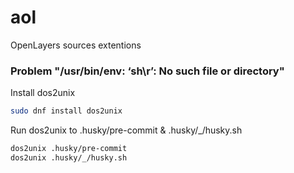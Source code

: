 # aol

OpenLayers sources extentions

### Problem "/usr/bin/env: ‘sh\r’: No such file or directory"

Install dos2unix

```sh
sudo dnf install dos2unix
```

Run dos2unix to .husky/pre-commit & .husky/_/husky.sh

```sh
dos2unix .husky/pre-commit
dos2unix .husky/_/husky.sh
```
